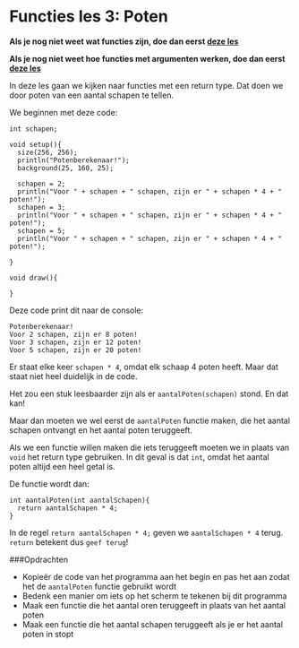 # Functies les 3: Poten

**Als je nog niet weet wat functies zijn, doe dan eerst [deze les](../FunctiesTekening/README.md)**

**Als je nog niet weet hoe functies met argumenten werken, doe dan eerst [deze les](../FunctiesSchaapkleur/README.md)**

In deze les gaan we kijken naar functies met een return type. Dat doen we door poten van een aantal schapen te tellen.

We beginnen met deze code:
```
int schapen;

void setup(){
  size(256, 256);
  println("Potenberekenaar!");
  background(25, 160, 25);
  
  schapen = 2;
  println("Voor " + schapen + " schapen, zijn er " + schapen * 4 + " poten!");
  schapen = 3;
  println("Voor " + schapen + " schapen, zijn er " + schapen * 4 + " poten!");
  schapen = 5;
  println("Voor " + schapen + " schapen, zijn er " + schapen * 4 + " poten!");

}

void draw(){
  
}
```

Deze code print dit naar de console:
```
Potenberekenaar!
Voor 2 schapen, zijn er 8 poten!
Voor 3 schapen, zijn er 12 poten!
Voor 5 schapen, zijn er 20 poten!
```

Er staat elke keer `schapen * 4`, omdat elk schaap 4 poten heeft. Maar dat staat niet heel duidelijk in de code.

Het zou een stuk leesbaarder zijn als er `aantalPoten(schapen)` stond. En dat kan! 

Maar dan moeten we wel eerst de `aantalPoten` functie maken, die het aantal schapen ontvangt en het aantal poten teruggeeft.

Als we een functie willen maken die iets teruggeeft moeten we in plaats van `void` het return type gebruiken. 
In dit geval is dat `int`, omdat het aantal poten altijd een heel getal is.

De functie wordt dan:
```
int aantalPoten(int aantalSchapen){
  return aantalSchapen * 4;
}
```

In de regel `return aantalSchapen * 4;` geven we `aantalSchapen * 4` terug. `return` betekent dus `geef terug`!

###Opdrachten
* Kopieër de code van het programma aan het begin en pas het aan zodat het de `aantalPoten` functie gebruikt wordt
* Bedenk een manier om iets op het scherm te tekenen bij dit programma
* Maak een functie die het aantal oren teruggeeft in plaats van het aantal poten
* Maak een functie die het aantal schapen teruggeeft als je er het aantal poten in stopt


